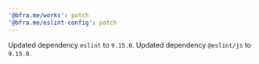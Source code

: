```yaml
---
'@bfra.me/works': patch
'@bfra.me/eslint-config': patch
---
```


Updated dependency `eslint` to `9.15.0`.
Updated dependency `@eslint/js` to `9.15.0`.
